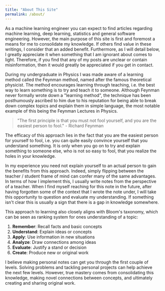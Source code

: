 ```yaml
---
title: "About This Site"
permalink: /about/
---
```


As a machine learning engineer you can expect to find articles regarding machine learning, deep learning, statistics and general software engineering. However, the main purpose of this site is first and foremost a means for me to consolidate my knowledge. If others find value in these writings, I consider that an added benefit. Furthermore, as I will detail below, I greatly appreciate it when something that I am ignorant about comes to light. Therefore, if you find that any of my posts are unclear or contain misinformation, then it would greatly be appreciated if you get in contact.

During my undergraduate in Physics I was made aware of a learning method called the Feynman method, named after the famous theoretical physicist. The method encourages learning through teaching, i.e. the best way to learn something is to try and teach it to someone. Although Feynman never formally wrote down a "learning method", the technique has been posthumously ascribed to him due to his reputation for being able to break down complex topics and explain them in simple language, the most notable example of this being the Feynman Lectures in Physics.

>"The first principle is that you must not fool yourself, and you are the easiest person to fool." - Richard Feynman

The efficacy of this approach lies in the fact that you are the easiest person for yourself to fool, i.e. you can quite easily convince yourself that you understand something. It is only when you go on to try and explain something to someone else, who is not so easy to fool, that you realize the holes in your knowledge.

In my experience you need not explain yourself to an actual person to gain the benefits from this approach. Indeed, simply flipping between the teacher / student frame of mind can confer many of the same advantages. In terms of how I implement this, I usually write notes from the perspective of a teacher. When I find myself reaching for this note in the future, after having forgotten some of the context that I wrote the note under, I will take this opportunity to question and evaluate my understanding. If something isn't clear this is usually a sign that there is a gap in knowledge somewhere.

This approach to learning also closely aligns with Bloom's taxonomy, which can be seen as ranking system for ones understanding of a topic:

1. **Remember**: Recall facts and basic concepts
2. **Understand**: Explain ideas or concepts
3. **Apply**: Use information in new situations
4. **Analyze**: Draw connections among ideas
5. **Evaluate**: Justify a stand or decision
6. **Create**: Produce new or original work

I believe making personal notes can get you through the first couple of levels. Solving problems and tackling personal projects can help achieve the next few levels. However, true mastery comes from consolidating this knowledge, making novel connections between concepts, and ultimately creating and sharing original work.
